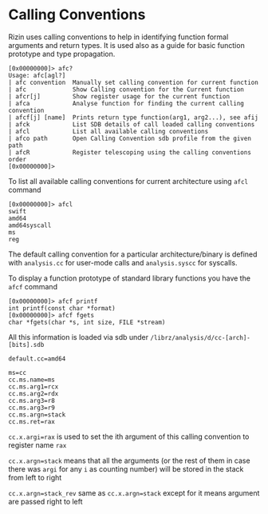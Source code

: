 # Calling Conventions

Rizin uses calling conventions to help in identifying function formal arguments and return types.
It is used also as a guide for basic function prototype and type propagation.

```
[0x00000000]> afc?
Usage: afc[agl?]
| afc convention  Manually set calling convention for current function
| afc             Show Calling convention for the Current function
| afcr[j]         Show register usage for the current function
| afca            Analyse function for finding the current calling convention
| afcf[j] [name]  Prints return type function(arg1, arg2...), see afij
| afck            List SDB details of call loaded calling conventions
| afcl            List all available calling conventions
| afco path       Open Calling Convention sdb profile from the given path
| afcR            Register telescoping using the calling conventions order
[0x00000000]>
```

To list all available calling conventions for current architecture using `afcl` command

```
[0x00000000]> afcl
swift
amd64
amd64syscall
ms
reg
```

The default calling convention for a particular architecture/binary is defined with
`analysis.cc` for user-mode calls and `analysis.syscc` for syscalls.

To display a function prototype of standard library functions you have the `afcf` command

```
[0x00000000]> afcf printf
int printf(const char *format)
[0x00000000]> afcf fgets
char *fgets(char *s, int size, FILE *stream)
```

All this information is loaded via sdb under `/librz/analysis/d/cc-[arch]-[bits].sdb`

```
default.cc=amd64

ms=cc
cc.ms.name=ms
cc.ms.arg1=rcx
cc.ms.arg2=rdx
cc.ms.arg3=r8
cc.ms.arg3=r9
cc.ms.argn=stack
cc.ms.ret=rax
```

`cc.x.argi=rax` is used to set the ith argument of this calling convention to register name `rax`

`cc.x.argn=stack` means that all the arguments (or the rest of them in case there was `argi` for any `i` as counting number) will be stored in the stack from left to right

`cc.x.argn=stack_rev` same as `cc.x.argn=stack` except for it means argument are passed right to left
